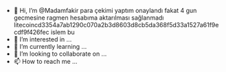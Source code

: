 - 👋 Hi, I’m @Madamfakir para çekimi yaptım onaylandı fakat 4 gun gecmesine ragmen hesabıma aktarılması sağlanmadı litecoincd3354a7ab1290c070a2b3d8603d8cb5da368f5d33a1527a61f9ecdf9f426fec islem bu
- 👀 I’m interested in ...
- 🌱 I’m currently learning ...
- 💞️ I’m looking to collaborate on ...
- 📫 How to reach me ...

<!---
Madamfakir/Madamfakir is a ✨ special ✨ repository because its `README.md` (this file) appears on your GitHub profile.
You can click the Preview link to take a look at your changes.
--->
